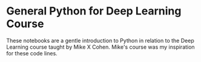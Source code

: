 # General Python for  Deep Learning Course
These notebooks are a gentle introduction to Python in relation to the Deep Learning course taught by Mike X Cohen. Mike's course was my inspiration for these code lines.

